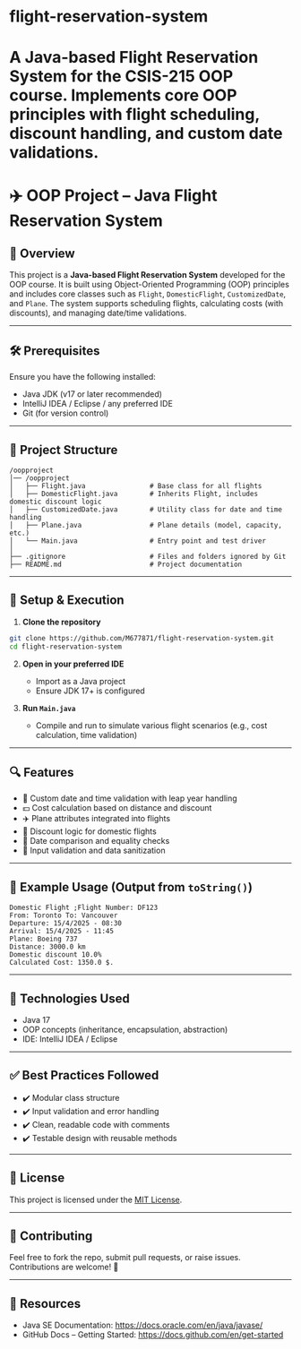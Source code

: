 
# flight-reservation-system
A Java-based Flight Reservation System for the CSIS-215 OOP course. Implements core OOP principles with flight scheduling, discount handling, and custom date validations.
=======
# ✈️ OOP Project – Java Flight Reservation System

## 📌 Overview

This project is a **Java-based Flight Reservation System** developed for the OOP course. It is built using Object-Oriented Programming (OOP) principles and includes core classes such as `Flight`, `DomesticFlight`, `CustomizedDate`, and `Plane`. The system supports scheduling flights, calculating costs (with discounts), and managing date/time validations.

---

## 🛠 Prerequisites

Ensure you have the following installed:

- Java JDK (v17 or later recommended)
- IntelliJ IDEA / Eclipse / any preferred IDE
- Git (for version control)

---

## 📂 Project Structure

```
/oopproject
│── /oopproject
│   ├── Flight.java                # Base class for all flights
│   ├── DomesticFlight.java        # Inherits Flight, includes domestic discount logic
│   ├── CustomizedDate.java        # Utility class for date and time handling
│   ├── Plane.java                 # Plane details (model, capacity, etc.)
│   └── Main.java                  # Entry point and test driver
│
├── .gitignore                     # Files and folders ignored by Git
├── README.md                      # Project documentation
```

---

## 🚀 Setup & Execution

1. **Clone the repository**

```bash
git clone https://github.com/M677871/flight-reservation-system.git
cd flight-reservation-system
```

2. **Open in your preferred IDE**

   - Import as a Java project
   - Ensure JDK 17+ is configured

3. **Run `Main.java`**

   - Compile and run to simulate various flight scenarios (e.g., cost calculation, time validation)

---

## 🔍 Features

- 📅 Custom date and time validation with leap year handling
- 💵 Cost calculation based on distance and discount
- ✈️ Plane attributes integrated into flights
- 🧮 Discount logic for domestic flights
- 🧪 Date comparison and equality checks
- 🧼 Input validation and data sanitization

---

## 📘 Example Usage (Output from `toString()`)

```text
Domestic Flight ;Flight Number: DF123
From: Toronto To: Vancouver
Departure: 15/4/2025 - 08:30
Arrival: 15/4/2025 - 11:45
Plane: Boeing 737
Distance: 3000.0 km
Domestic discount 10.0%
Calculated Cost: 1350.0 $.
```

---

## 🔧 Technologies Used

- Java 17
- OOP concepts (inheritance, encapsulation, abstraction)
- IDE: IntelliJ IDEA / Eclipse

---

## ✅ Best Practices Followed

- ✔️ Modular class structure
- ✔️ Input validation and error handling
- ✔️ Clean, readable code with comments
- ✔️ Testable design with reusable methods

---

## 📜 License

This project is licensed under the [MIT License](https://opensource.org/licenses/MIT).

---

## 🤝 Contributing

Feel free to fork the repo, submit pull requests, or raise issues. Contributions are welcome! 🚀

---

## 📎 Resources

- Java SE Documentation: https://docs.oracle.com/en/java/javase/
- GitHub Docs – Getting Started: https://docs.github.com/en/get-started

